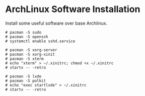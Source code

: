 # ArchLinux Software Installation

Install some useful software over base Archlinux.


```
# pacman -S sudo
# pacman -S openssh
# systemctl enable sshd.service

# pacman -S xorg-server
# pacman -S xorg-xinit
# pacman -S xterm
# echo "xterm" > ~/.xinitrc; chmod +x ~/.xinitrc
# startx -- -retro

# pacman -S lxde
# pacman -S polkit
# echo "exec startlxde" > ~/.xinitrc
# startx -- -retro
```
